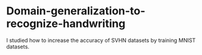 # Domain-generalization-to-recognize-handwriting
I studied how to increase the accuracy of SVHN datasets by training MNIST datasets.
